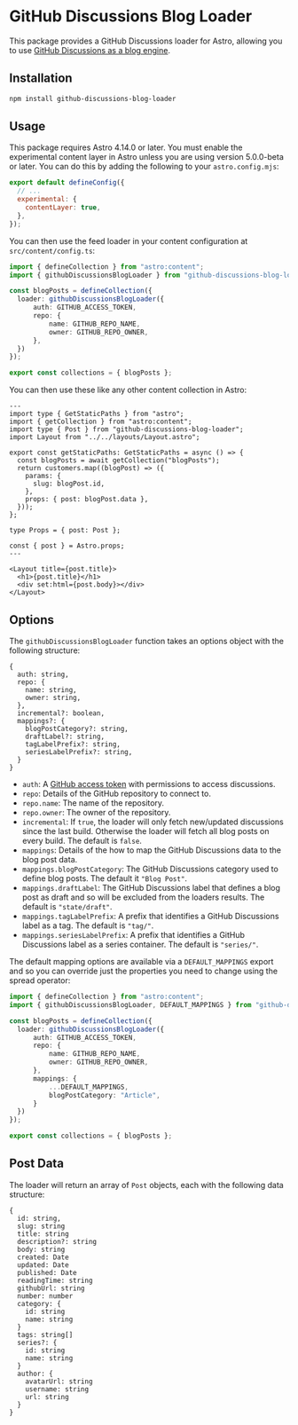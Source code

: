 # GitHub Discussions Blog Loader

This package provides a GitHub Discussions loader for Astro, allowing you to use [GitHub Discussions as a blog engine](https://mattbrailsford.dev/building-a-github-discussions-powered-blog).

## Installation

```sh
npm install github-discussions-blog-loader
```

## Usage

This package requires Astro 4.14.0 or later. You must enable the experimental content layer in Astro unless you are using version 5.0.0-beta or later. You can do this by adding the following to your `astro.config.mjs`:

```javascript
export default defineConfig({
  // ...
  experimental: {
    contentLayer: true,
  },
});
```

You can then use the feed loader in your content configuration at `src/content/config.ts`:

```typescript
import { defineCollection } from "astro:content";
import { githubDiscussionsBlogLoader } from "github-discussions-blog-loader";

const blogPosts = defineCollection({
  loader: githubDiscussionsBlogLoader({
      auth: GITHUB_ACCESS_TOKEN,
      repo: {
          name: GITHUB_REPO_NAME,
          owner: GITHUB_REPO_OWNER,
      },
  })
});

export const collections = { blogPosts };
```
You can then use these like any other content collection in Astro:

```astro
---
import type { GetStaticPaths } from "astro";
import { getCollection } from "astro:content";
import type { Post } from "github-discussions-blog-loader";
import Layout from "../../layouts/Layout.astro";

export const getStaticPaths: GetStaticPaths = async () => {
  const blogPosts = await getCollection("blogPosts");
  return customers.map((blogPost) => ({
    params: {
      slug: blogPost.id,
    },
    props: { post: blogPost.data },
  }));
};

type Props = { post: Post };

const { post } = Astro.props;
---

<Layout title={post.title}>
  <h1>{post.title}</h1>
  <div set:html={post.body}></div>
</Layout>

```

## Options

The `githubDiscussionsBlogLoader` function takes an options object with the following structure:

```text
{
  auth: string,
  repo: {
    name: string,
    owner: string,
  },
  incremental?: boolean,
  mappings?: {
    blogPostCategory?: string,
    draftLabel?: string,
    tagLabelPrefix?: string,
    seriesLabelPrefix?: string,
  }
}
```

- `auth`: A [GitHub access token](https://docs.github.com/en/authentication/keeping-your-account-and-data-secure/managing-your-personal-access-tokens) with permissions to access discussions.
- `repo`: Details of the GitHub repository to connect to.
- `repo.name`: The name of the repository.
- `repo.owner`: The owner of the repository.
- `incremental`: If `true`, the loader will only fetch new/updated discussions since the last build. Otherwise the loader will fetch all blog posts on every build. The default is `false`.
- `mappings`: Details of the how to map the GitHub Discussions data to the blog post data. 
- `mappings.blogPostCategory`: The GitHub Discussions category used to define blog posts. The default it `"Blog Post"`.
- `mappings.draftLabel`: The GitHub Discussions label that defines a blog post as draft and so will be excluded from the loaders results. The default is `"state/draft"`.
- `mappings.tagLabelPrefix`: A prefix that identifies a GitHub Discussions label as a tag. The default is `"tag/"`.
- `mappings.seriesLabelPrefix`: A prefix that identifies a GitHub Discussions label as a series container. The default is `"series/"`.

The default mapping options are available via a `DEFAULT_MAPPINGS` export and so you can override just the properties you need to change using the spread operator:

```typescript
import { defineCollection } from "astro:content";
import { githubDiscussionsBlogLoader, DEFAULT_MAPPINGS } from "github-discussions-blog-loader";

const blogPosts = defineCollection({
  loader: githubDiscussionsBlogLoader({
      auth: GITHUB_ACCESS_TOKEN,
      repo: {
          name: GITHUB_REPO_NAME,
          owner: GITHUB_REPO_OWNER,
      },
      mappings: {
          ...DEFAULT_MAPPINGS,
          blogPostCategory: "Article",
      }
  })
});

export const collections = { blogPosts };
```

## Post Data
The loader will return an array of `Post` objects, each with the following data structure:

```text
{
  id: string,
  slug: string
  title: string
  description?: string
  body: string
  created: Date
  updated: Date
  published: Date
  readingTime: string
  githubUrl: string
  number: number
  category: {
    id: string
    name: string
  }
  tags: string[]
  series?: {
    id: string
    name: string
  }
  author: {
    avatarUrl: string
    username: string
    url: string
  }
}
```